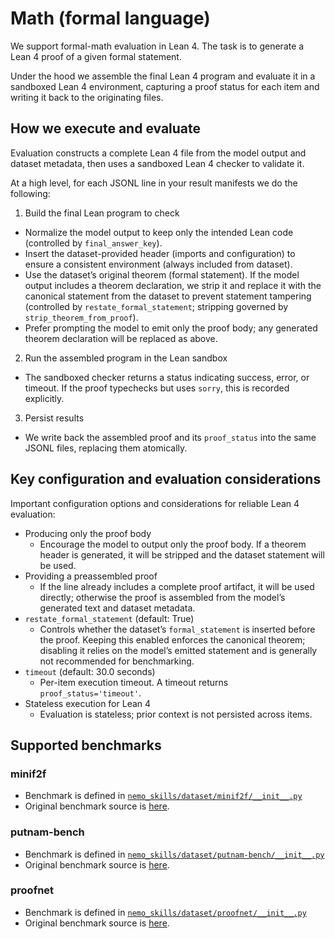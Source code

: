 # Math (formal language)

We support formal-math evaluation in Lean 4. The task is to generate a Lean 4 proof of a given formal statement.

Under the hood we assemble the final Lean 4 program and evaluate it in a sandboxed Lean 4 environment, capturing a proof status for each item and writing it back to the originating files.

## How we execute and evaluate

Evaluation constructs a complete Lean 4 file from the model output and dataset metadata, then uses a sandboxed Lean 4 checker to validate it.

At a high level, for each JSONL line in your result manifests we do the following:

1) Build the final Lean program to check
  - Normalize the model output to keep only the intended Lean code (controlled by `final_answer_key`).
  - Insert the dataset-provided header (imports and configuration) to ensure a consistent environment (always included from dataset).
  - Use the dataset’s original theorem (formal statement). If the model output includes a theorem declaration, we strip it and replace it with the canonical statement from the dataset to prevent statement tampering (controlled by `restate_formal_statement`; stripping governed by `strip_theorem_from_proof`).
  - Prefer prompting the model to emit only the proof body; any generated theorem declaration will be replaced as above.

2) Run the assembled program in the Lean sandbox
  - The sandboxed checker returns a status indicating success, error, or timeout. If the proof typechecks but uses `sorry`, this is recorded explicitly.

3) Persist results
  - We write back the assembled proof and its `proof_status` into the same JSONL files, replacing them atomically.

## Key configuration and evaluation considerations

Important configuration options and considerations for reliable Lean 4 evaluation:

- Producing only the proof body
  - Encourage the model to output only the proof body. If a theorem header is generated, it will be stripped and the dataset statement will be used.
- Providing a preassembled proof
  - If the line already includes a complete proof artifact, it will be used directly; otherwise the proof is assembled from the model’s generated text and dataset metadata.
- `restate_formal_statement` (default: True)
  - Controls whether the dataset’s `formal_statement` is inserted before the proof. Keeping this enabled enforces the canonical theorem; disabling it relies on the model’s emitted statement and is generally not recommended for benchmarking.
- `timeout` (default: 30.0 seconds)
  - Per-item execution timeout. A timeout returns `proof_status='timeout'`.
- Stateless execution for Lean 4
  - Evaluation is stateless; prior context is not persisted across items.


## Supported benchmarks

### minif2f

- Benchmark is defined in [`nemo_skills/dataset/minif2f/__init__.py`](https://github.com/NVIDIA/NeMo-Skills/blob/main/nemo_skills/dataset/minif2f/__init__.py)
- Original benchmark source is [here](https://github.com/openai/miniF2F).

### putnam-bench

- Benchmark is defined in [`nemo_skills/dataset/putnam-bench/__init__.py`](https://github.com/NVIDIA/NeMo-Skills/blob/main/nemo_skills/dataset/putnam-bench/__init__.py)
- Original benchmark source is [here](https://github.com/trishullab/PutnamBench).

### proofnet

- Benchmark is defined in [`nemo_skills/dataset/proofnet/__init__.py`](https://github.com/NVIDIA/NeMo-Skills/blob/main/nemo_skills/dataset/proofnet/__init__.py)
- Original benchmark source is [here](https://github.com/zhangir-azerbayev/ProofNet).

